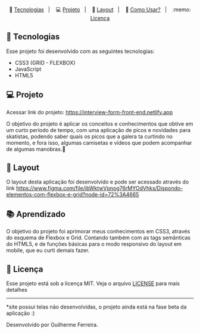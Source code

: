 <p align="center">
 🚀 <a href="#-tecnologias">Tecnologias</a>&nbsp;&nbsp;&nbsp;|&nbsp;&nbsp;&nbsp;
 💻 <a href="#-projeto">Projeto</a>&nbsp;&nbsp;&nbsp;|&nbsp;&nbsp;&nbsp;
 🔖 <a href="#-layout">Layout</a>&nbsp;&nbsp;&nbsp;|&nbsp;&nbsp;&nbsp;
 🤔 <a href="#-como-usar">Como Usar?</a>&nbsp;&nbsp;&nbsp;|&nbsp;&nbsp;&nbsp;
 :memo: <a href="#memo-licença">Licença</a>
</p>

## 🚀 Tecnologias

Esse projeto foi desenvolvido com as seguintes tecnologias:

- CSS3 (GRID - FLEXBOX)
- JavaScript
- HTML5

## 💻 Projeto

Acessar link do projeto: https://interview-form-front-end.netlify.app

O objetivo do projeto é aplicar os conceitos e conhecimentos que obtive em um curto período de tempo, com uma aplicação de picos e novidades para skatistas, podendo saber quais os picos que a galera ta curtindo no momento, e fora isso, algumas camisetas e vídeos que podem acompanhar de algumas manobras.💪 

## 🔖 Layout

O layout desta aplicação foi desenvolvido e pode ser acessado através do link https://www.figma.com/file/ibWktwVpnog76rMYOdVhks/Dispondo-elementos-com-flexbox-e-grid?node-id=72%3A4665

## 📚 Aprendizado

O objetivo do projeto foi aprimorar meus conhecimentos em CSS3, através do esquema de Flexbox e Grid. Contando também com as tags semânticas do HTML5, e de funções básicas para o modo responsivo do layout em mobile, que eu curti demais fazer.

## :memo: Licença

Esse projeto está sob a licença MIT. Veja o arquivo [LICENSE](LICENSE.md) para mais detalhes

---
*site possui telas não desenvolvidas, o projeto ainda está na fase beta da aplicação :)


Desenvolvido por Guilherme Ferreira.
